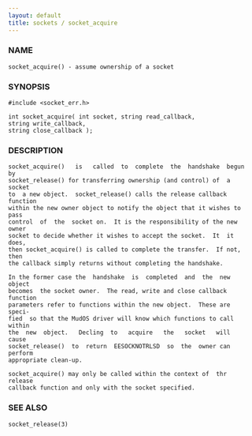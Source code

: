```yaml
---
layout: default
title: sockets / socket_acquire
---
```






### NAME
    socket_acquire() - assume ownership of a socket


### SYNOPSIS
    #include <socket_err.h>

    int socket_acquire( int socket, string read_callback,
    string write_callback,
    string close_callback );


### DESCRIPTION
    socket_acquire()   is   called  to  complete  the  handshake  begun  by
    socket_release() for transferring ownership (and control) of  a  socket
    to  a new object.  socket_release() calls the release callback function
    within the new owner object to notify the object that it wishes to pass
    control  of  the  socket on.  It is the responsibility of the new owner
    socket to decide whether it wishes to accept the socket.  It  it  does,
    then socket_acquire() is called to complete the transfer.  If not, then
    the callback simply returns without completing the handshake.

    In the former case the  handshake  is  completed  and  the  new  object
    becomes  the socket owner.  The read, write and close callback function
    parameters refer to functions within the new object.  These are  speci‐
    fied  so that the MudOS driver will know which functions to call within
    the  new  object.   Decling  to   acquire   the   socket   will   cause
    socket_release()  to  return  EESOCKNOTRLSD  so  the  owner can perform
    appropriate clean-up.

    socket_acquire() may only be called within the context of  thr  release
    callback function and only with the socket specified.


### SEE ALSO
    socket_release(3)




